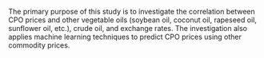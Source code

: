 The primary purpose of this study is to investigate the correlation between CPO prices and other vegetable oils (soybean oil, coconut oil, rapeseed oil, sunflower oil, etc.), crude oil, and exchange rates. The investigation also applies machine learning techniques to predict CPO prices using other commodity prices.
